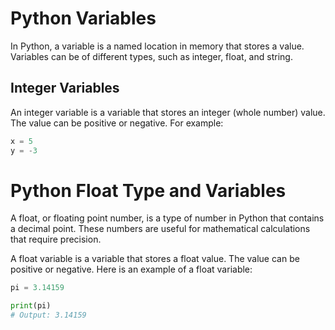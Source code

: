 # Python Variables

In Python, a variable is a named location in memory that stores a value. Variables can be of different types, such as integer, float, and string.

## Integer Variables
An integer variable is a variable that stores an integer (whole number) value. The value can be positive or negative. 
For example:
```python
x = 5
y = -3 
```

# Python Float Type and Variables

A float, or floating point number, is a type of number in Python that contains a decimal point. These numbers are useful for mathematical calculations that require precision.

A float variable is a variable that stores a float value. The value can be positive or negative. Here is an example of a float variable:
```python
pi = 3.14159

print(pi)
# Output: 3.14159
```